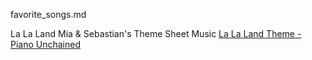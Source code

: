 favorite_songs.md

La La Land
Mia & Sebastian's Theme
Sheet Music [La La Land Theme - Piano Unchained](https://www.pianounchained.com/score/31)
